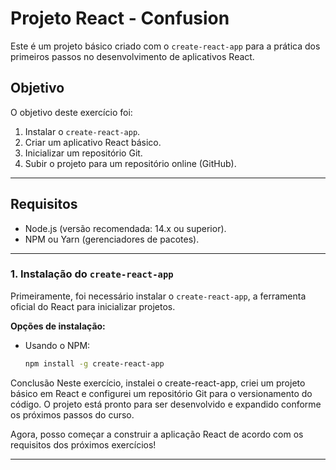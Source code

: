 # Projeto React - Confusion

Este é um projeto básico criado com o `create-react-app` para a prática dos primeiros passos no desenvolvimento de aplicativos React. 
## Objetivo

O objetivo deste exercício foi:

1. Instalar o `create-react-app`.
2. Criar um aplicativo React básico.
3. Inicializar um repositório Git.
4. Subir o projeto para um repositório online (GitHub).

---

## Requisitos

- Node.js (versão recomendada: 14.x ou superior).
- NPM ou Yarn (gerenciadores de pacotes).

---

### 1. Instalação do `create-react-app`

Primeiramente, foi necessário instalar o `create-react-app`, a ferramenta oficial do React para inicializar projetos.

**Opções de instalação:**

- Usando o NPM:
  ```bash
  npm install -g create-react-app

Conclusão
Neste exercício, instalei o create-react-app, criei um projeto básico em React e configurei um repositório Git para o versionamento do código. O projeto está pronto para ser desenvolvido e expandido conforme os próximos passos do curso.

Agora, posso começar a construir a aplicação React de acordo com os requisitos dos próximos exercícios!

---
